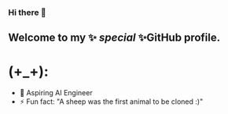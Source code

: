 ### Hi there 👋

## Welcome to my ✨ _special_ ✨GitHub profile.

# (+_+):

- 🌱 Aspiring AI Engineer
- ⚡ Fun fact: "A sheep was the first animal to be cloned :)"

